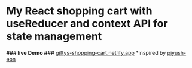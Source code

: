 # My React shopping cart with useReducer and context API for state management
**### live Demo ###** [giftys-shopping-cart.netlify.app](https://giftys-shopping-cart.netlify.app/)
*inspired by [piyush-eon](https://github.com/piyush-eon)
